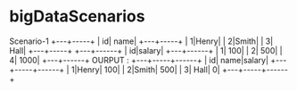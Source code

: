 # bigDataScenarios
Scenario-1
+---+-----+
| id| name|
+---+-----+
|  1|Henry|
|  2|Smith|
|  3| Hall|
+---+-----+
+---+------+
| id|salary|
+---+------+
|  1|   100|
|  2|   500|
|  4|  1000|
+---+------+
OURPUT :
+---+-----+------+
| id| name|salary|
+---+-----+------+
|  1|Henry|   100|
|  2|Smith|   500|
|  3| Hall|     0|
+---+-----+------+
